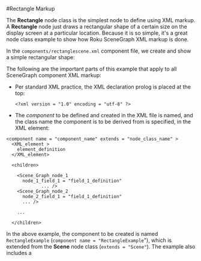 #Rectangle Markup

The **Rectangle** node class is the simplest node to define using XML markup. A **Rectangle** node just draws a rectangular shape of a certain size on the display screen at a particular location. Because it is so simple, it's a great node class example to show how Roku SceneGraph XML markup is done.

In the `components/rectanglescene.xml` component file, we create and show a simple rectangular shape:

The following are the important parts of this example that apply to all SceneGraph component XML markup:

- Per standard XML practice, the XML declaration prolog is placed at the top:

  ```
  <?xml version = "1.0" encoding = "utf-8" ?>
  ```

- The *component* to be defined and created in the XML file is named, and the class name the component is to be derived from is specified, in the **<component>** XML element:

```
<component name = "component_name" extends = "node_class_name" >
  <XML_element >
    element_definition
  </XML_element>
 
  <children>
 
    <Scene_Graph_node_1  
      node_1_field_1 = "field_1_definition"
             ... />
    <Scene_Graph_node_2 
      node_2_field_1 = "field_1_definition"
      ... />
 
    ...
 
  </children>

```

In the above example, the component to be created is named `RectangleExample` (`component name = "RectangleExample`"), which is extended from the **Scene** node class (`extends = "Scene"`). The example also includes a **<script>** element to include BrightScript code that:

- sets a background image for the component display screen
- centers the example in the display screen
- sets the remote control focus on a node or component in the component

```
</component>
<script type = "text/brightscript" >
  <![CDATA[
  sub init()
    m.top.backgroundURI = "pkg:/images/rsgde_bg_hd.jpg"
    example = m.top.findNode("exampleRectangle")
    examplerect = example.boundingRect()
    centerx = (1280 - examplerect.width) / 2
    centery = (720 - examplerect.height) / 2
    example.translation = [ centerx, centery ]
    m.top.setFocus(true)
  end sub
  ]]>
</script>
```

In this case, all of the BrightScript code is included in the **init()** function, which is used to set initial values for a component. This is typical practice for most SceneGraph XML markup. See [**SceneGraph XML Reference**](https://developer.roku.com/docs/references/scenegraph/core-concepts.md), specifically **<script>**, and [**init()**](https://developer.roku.com/docs/references/api-index/scenegraph/component-functions/init.md), for more information.

Next, there is a **<children>** element. This is added to make XML schema validation (if used) work using an XSD file. XSD validation requires that the order of elements be deterministic, and thus for validation to work, SceneGraph node elements need to be wrapped in an element themselves.

Finally, the **Rectangle** node itself is defined as follows:

- The rectangle is given an ID of `exampleRectangle`, to allow the node to be targeted by non-renderable nodes (such as **Animation** node classes) and BrightScript code:

**id = "exampleRectangle"**

- The width of the rectangle is set to 512 pixels, which is designed to occupy a certain portion of an HD (1280x720) UI resolution display space:

**width = "512"**

- Likewise, the height of the rectangle is set to 288, for a certain size in an HD display space (if the application is running in a FHD (1920x1080) UI resolution, the rectangle will be automatically scaled 1.5 times to occupy the same relative screen space):

**height = "288"**

- The color of the rectangle is set to blue:

**color = "0x1010EBFF"**

And the result on the display screen is:

![img](https://sdkdocs.roku.com/download/attachments/1606014/rectangledoc.jpg?version=2&modificationDate=1472835365414&api=v2)